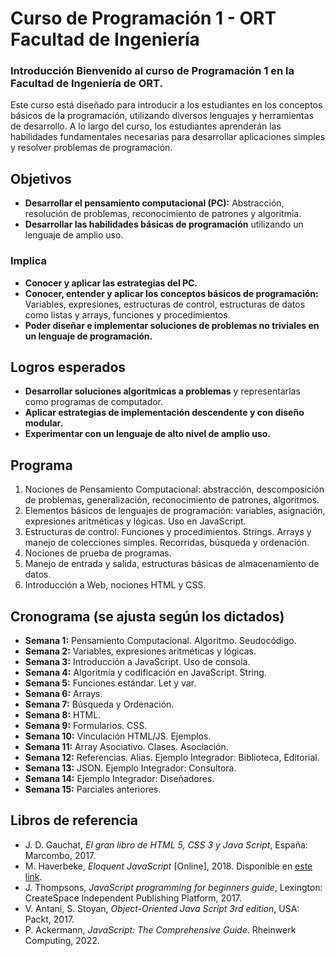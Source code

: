 # Curso de Programación 1 - ORT Facultad de Ingeniería 

### Introducción Bienvenido al curso de Programación 1 en la Facultad de Ingeniería de ORT.
Este curso está diseñado para introducir a los estudiantes en los conceptos básicos de la programación, utilizando diversos lenguajes y herramientas de desarrollo.
A lo largo del curso, los estudiantes aprenderán las habilidades fundamentales necesarias para desarrollar aplicaciones simples y resolver problemas de programación.

## Objetivos 
- **Desarrollar el pensamiento computacional (PC):** Abstracción, resolución de problemas, reconocimiento de patrones y algoritmia. 
- **Desarrollar las habilidades básicas de programación** utilizando un lenguaje de amplio uso. 

### Implica 
- **Conocer y aplicar las estrategias del PC.** 
- **Conocer, entender y aplicar los conceptos básicos de programación:** Variables, expresiones, estructuras de control, estructuras de datos como listas y arrays, funciones y procedimientos. 
- **Poder diseñar e implementar soluciones de problemas no triviales en un lenguaje de programación.**

## Logros esperados 
- **Desarrollar soluciones algorítmicas a problemas** y representarlas como programas de computador. 
- **Aplicar estrategias de implementación descendente y con diseño modular.** 
- **Experimentar con un lenguaje de alto nivel de amplio uso.**

## Programa 
1. Nociones de Pensamiento Computacional: abstracción, descomposición de problemas, generalización, reconocimiento de patrones, algoritmos. 
2. Elementos básicos de lenguajes de programación: variables, asignación, expresiones aritméticas y lógicas. Uso en JavaScript. 
3. Estructuras de control. Funciones y procedimientos. Strings. Arrays y manejo de colecciones simples. Recorridas, búsqueda y ordenación. 
4. Nociones de prueba de programas. 
5. Manejo de entrada y salida, estructuras básicas de almacenamiento de datos. 
6. Introducción a Web, nociones HTML y CSS. 

## Cronograma (se ajusta según los dictados) 
- **Semana 1:** Pensamiento Computacional. Algoritmo. Seudocódigo. 
- **Semana 2:** Variables, expresiones aritméticas y lógicas. 
- **Semana 3:** Introducción a JavaScript. Uso de consola. 
- **Semana 4:** Algoritmia y codificación en JavaScript. String. 
- **Semana 5:** Funciones estándar. Let y var. 
- **Semana 6:** Arrays. 
- **Semana 7:** Búsqueda y Ordenación. 
- **Semana 8:** HTML. 
- **Semana 9:** Formularios. CSS. 
- **Semana 10:** Vinculación HTML/JS. Ejemplos. 
- **Semana 11:** Array Asociativo. Clases. Asociación. 
- **Semana 12:** Referencias. Alias. Ejemplo Integrador: Biblioteca, Editorial. 
- **Semana 13:** JSON. Ejemplo Integrador: Consultora. 
- **Semana 14:** Ejemplo Integrador: Diseñadores. 
- **Semana 15:** Parciales anteriores.

## Libros de referencia 
- J. D. Gauchat, *El gran libro de HTML 5, CSS 3 y Java Script*, España: Marcombo, 2017. 
- M. Haverbeke, *Eloquent JavaScript* [Online], 2018. Disponible en [este link](https://eloquentjavascript.net/). 
- J. Thompsons, *JavaScript programming for beginners guide*, Lexington: CreateSpace Independent Publishing Platform, 2017. 
- V. Antani, S. Stoyan, *Object-Oriented Java Script 3rd edition*, USA: Packt, 2017. 
- P. Ackermann, *JavaScript: The Comprehensive Guide*. Rheinwerk Computing, 2022.